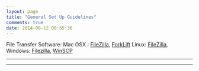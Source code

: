 ```yaml
---
layout: page
title: "General Set Up Guidelines"
comments: true
date: 2014-08-12 08:55:36
---
```


File Transfer Software:
Mac OSX : [FileZilla](https://filezilla-project.org/), [ForkLift](http://www.binarynights.com/forklift/)
Linux: [FileZilla](https://filezilla-project.org/),
Windows: [Filezilla](https://filezilla-project.org/), [WinSCP](http://winscp.net/download/winscp554setup.exe)



----------------------------------------------------
----------------------------------------------------
